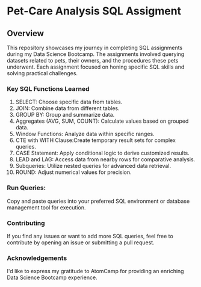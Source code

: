# Pet-Care Analysis SQL Assigment

## Overview
This repository showcases my journey in completing SQL assignments during my Data Science Bootcamp. The assignments involved querying datasets related to pets, their owners, and the procedures these pets underwent. Each assignment focused on honing specific SQL skills and solving practical challenges.

### Key SQL Functions Learned
1. SELECT: Choose specific data from tables.
2. JOIN: Combine data from different tables.
3. GROUP BY: Group and summarize data.
4. Aggregates (AVG, SUM, COUNT): Calculate values based on grouped data.
5. Window Functions: Analyze data within specific ranges.
6. CTE with WITH Clause:Create temporary result sets for complex queries.
7. CASE Statement: Apply conditional logic to derive customized results.
8. LEAD and LAG: Access data from nearby rows for comparative analysis.
9. Subqueries: Utilize nested queries for advanced data retrieval.
10. ROUND: Adjust numerical values for precision.

### Run Queries:

Copy and paste queries into your preferred SQL environment or database management tool for execution.

### Contributing

If you find any issues or want to add more SQL queries, feel free to contribute by opening an issue or submitting a pull request.

### Acknowledgements
I'd like to express my gratitude to AtomCamp for providing an enriching Data Science Bootcamp experience.
